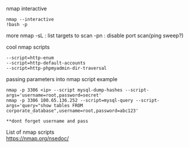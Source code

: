 nmap interactive

	nmap --interactive
	!bash -p
more nmap
	-sL : list targets to scan
	-pn : disable port scan(ping sweep?)
	
cool nmap scripts
	
	--script=http-enum
	--script=http-default-accounts
	--script=http-phpmyadmin-dir-traversal
	

passing parameters into nmap script example

	nmap -p 3306 <ip> --script mysql-dump-hashes --script-args='username=root,password=secret'
	nmap -p 3306 100.65.136.252 --script=mysql-query --script-args='query="show tables FROM corporate_database",username=root,password=abc123'
	
	**dont forget username and pass

List of nmap scripts	
https://nmap.org/nsedoc/
